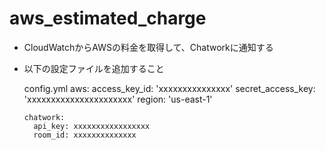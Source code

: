 aws_estimated_charge
====================
- CloudWatchからAWSの料金を取得して、Chatworkに通知する
- 以下の設定ファイルを追加すること
    
    config.yml
      aws:
        access_key_id: 'xxxxxxxxxxxxxxx'
        secret_access_key: 'xxxxxxxxxxxxxxxxxxxxxx'
        region: 'us-east-1'

      chatwork:
        api_key: xxxxxxxxxxxxxxxxx
        room_id: xxxxxxxxxxxxxx
